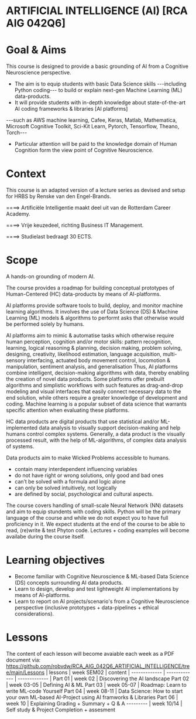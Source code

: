 # ARTIFICIAL INTELLIGENCE (AI) [RCA AIG 042Q6]
# Goal & Aims
This course is designed to provide a basic grounding of AI from a Cognitive Neuroscience perspective.

* The aim is to equip students with basic Data Science skills ---including Python coding--- to build or explain next-gen Machine Learning (ML) data-products.
* It will provide students with in-depth knowledge about state-of-the-art AI coding frameworks & libraries [AI platforms] 

---such as AWS machine learning, Cafee, Keras, Matlab, Mathematica, Microsoft Cognitive Toolkit, Sci-Kit Learn, Pytorch, Tensorflow, Theano, Torch---

* Particular attention will be paid to the knowledge domain of Human Cognition form the view point of Cognitive Neuroscience.


# Context
This course is an adapted version of a lecture series as devised and setup for HRBS by Renske van den Engel-Brands.

====> Artificiële Intelligentie maakt deel uit van de Rotterdam Career Academy.

====> Vrije keuzedeel, richting Business IT Management.

====> Studielast bedraagt 30 ECTS.

# Scope
A hands-on grounding of modern AI.

The course provides a roadmap for building conceptual prototypes of Human-Centered (HC) data-products by means of AI-platforms. 

AI platforms provide software tools to build, deploy, and monitor machine learning algorithms. 
It involves the use of Data Science (DS) & Machine Learning (ML) models & algorithms to performt asks that otherwise would be performed solely by humans. 

AI platforms aim to mimic & automatise tasks which otherwise require human perception, cognition and/or motor skills:
pattern recognition, learning, logical reasoning & planning, decision making, problem solving, designing, creativity, likelihood estimation, language acquisition, multi-sensory interfacing, actuated body movement control, locomotion & manipulation, sentiment analysis, and generalisation
Thus, AI platforms combine intelligent, decision-making algorithms with data, thereby enabling the creation of novel data products. 
Some platforms offer prebuilt algorithms and simplistic workflows with such features as drag-and-drop modeling and visual interfaces that easily connect necessary data to the end solution, while others require a greater knowledge of development and coding. 
Machine learning is a popular subset of data science that warrants specific attention when evaluating these platforms.

HC data products are digital products that use statistical and/or ML-implemented data analysis to visually support decision-making and help humans control complex systems. Generally, a data product is the visually processed result, with the help of ML-algorithms, of complex data analysis of systems.
 
Data products aim to make Wicked Problems accessible to humans.  
* contain many interdependent influencing variables 
* do not have right or wrong solutions, only good and bad ones 
* can’t be solved with a formula and logic alone 
* can only be solved intuitively, not logically 
* are defined by social, psychological and cultural aspects.

The course covers handling of small-scale Neural Network (NN) datasets and aim to equip stundents with coding skills. 
Python will be the primary language of the course and while we do not expect you to have full proficiency in it.
We expect students at the end of the course to be able to read, (re)write & test Phyton code.
Lectures + coding examples will become availabe during the course itself.



# Learning objectives

* Become familiar with Cognitive Neuroscience & ML-based Data Science (DS) concepts surrounding AI data products.
* Learn to design, develop and test lightweight AI implementations by means of AI-platforms.
* Learn to report on AI projects/scenario's from a Cognitive Neuroscience perspective (inclusive prototypes + data-pipelines + ethical considerations).

# Lessons
The content of each lesson will become avaiable each week as a PDF document via: https://github.com/robvdw/RCA_AIG_042Q6_ARTIFICIAL_INTELLIGENCE/tree/main/Lessons
| lessons  | week SEM02 | content
| ------------- | ------------- | ------------- |
Part 01 |  week 02	| Discovering the AI landscape
Part 02 |  week 03-05 	| Defining AI & ML
Part 03 |  week 05-07 	| Roadmap: Learn to write ML-code Yourself
Part 04 |  week 08-11 	| Data Science: How to start your own ML-based AI-Project using AI framworks & Libraries
Part 06 |  week 10 	| Explaining Grading + Summary + Q & A
--------- |  week 10/14 	| Self study & Project Completion + assesment
